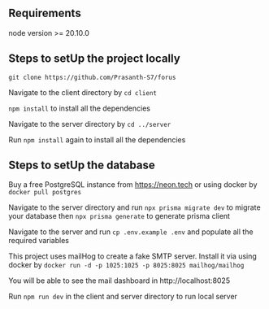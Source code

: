 
## Requirements
node version >= 20.10.0
## Steps to setUp the project locally
```git clone https://github.com/Prasanth-S7/forus```

Navigate to the client directory by ```cd client ```

``` npm install ```  to install all the dependencies

Navigate to the server directory by ``` cd ../server ```

Run ``` npm install ``` again to install all the dependencies

## Steps to setUp the database

Buy a free PostgreSQL instance from https://neon.tech or using docker by ``` docker pull postgres ```

Navigate to the server directory and run ``` npx prisma migrate dev ``` to migrate your database then ``` npx prisma generate ``` to generate prisma client

Navigate to the server and run ``` cp .env.example .env ``` and populate all the required variables

This project uses mailHog to create a fake SMTP server. Install it via using docker by ``` docker run -d -p 1025:1025 -p 8025:8025 mailhog/mailhog ```

You will be able to see the mail dashboard in http://localhost:8025

Run ``` npm run dev ``` in the client and server directory to run local server 

